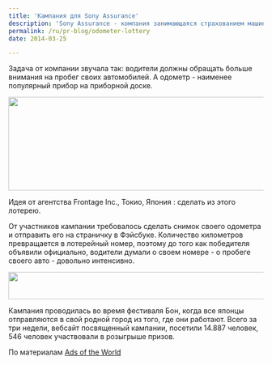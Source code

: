 ```yaml
---
title: 'Кампания для Sony Assurance'
description: 'Sony Assurance - компания занимающаяся страхованием машин в Японии. Их кредо в том, что сумма страховки машины зависит в основном от пробега автомобиля. Задача от компании звучала так: водители должны обращать больше внимания на пробег своих автомобилей. А одометр - наименее популярный прибор на приборной доске.'
permalink: /ru/pr-blog/odometer-lottery
date: 2014-03-25

---
```


Задача от компании звучала так: водители должны обращать больше внимания на пробег своих автомобилей. А одометр - наименее популярный прибор на приборной доске.

<img src="{{ site.assets }}/upload/odometer1.jpg" alt="" class="post__img" width="580" height="185">

Идея от агентства Frontage Inc., Токио, Япония : сделать из этого лотерею.

От участников кампании требовалось сделать снимок своего одометра и отправить его на страничку в Фэйсбуке. Количество километров превращается в лотерейный номер, поэтому до того как победителя объявили официально, водители думали о своем номере - о пробеге своего авто - довольно интенсивно.

<img src="{{ site.assets }}/upload/odo2.jpg" alt="" class="post__img" width="580" height="54">

Кампания проводилась во время фестиваля Бон, когда все японцы отправляются в свой родной город из того, где они работают. Всего за три недели, вебсайт посвященный кампании, посетили 14.887 человек, 546 человек участвовали в розыгрыше призов.

По материалам <a href="http://adsoftheworld.com/media/ambient/sony_assurance_odometer_lottery?size=original">Ads of the World</a>

